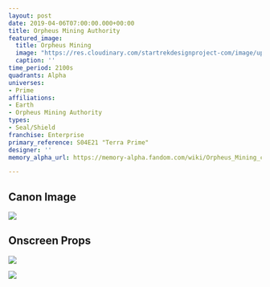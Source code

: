 ```yaml
---
layout: post
date: 2019-04-06T07:00:00.000+00:00
title: Orpheus Mining Authority
featured_image:
  title: Orpheus Mining
  image: "https://res.cloudinary.com/startrekdesignproject-com/image/upload/v1566629326/OrpheusMiningAuthority_Fixed.png"
  caption: ''
time_period: 2100s
quadrants: Alpha
universes:
- Prime
affiliations:
- Earth
- Orpheus Mining Authority
types:
- Seal/Shield
franchise: Enterprise
primary_reference: S04E21 "Terra Prime"
designer: ''
memory_alpha_url: https://memory-alpha.fandom.com/wiki/Orpheus_Mining_colony

---
```

## Canon Image

![](https://res.cloudinary.com/startrekdesignproject-com/image/upload/v1554603841/OrpheusMining1.jpg)

## Onscreen Props

![](https://res.cloudinary.com/startrekdesignproject-com/image/upload/v1566604826/imgsrv-1.pl.jpg)

![](https://res.cloudinary.com/startrekdesignproject-com/image/upload/v1566604952/Orpheus_Prop2.jpg)